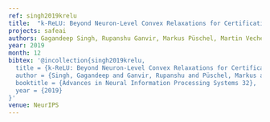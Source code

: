 ```yaml
---
ref: singh2019krelu
title:  "k-ReLU: Beyond Neuron-Level Convex Relaxations for Certification"
projects: safeai
authors: Gagandeep Singh, Rupanshu Ganvir, Markus Püschel, Martin Vechev
year: 2019
month: 12
bibtex: '@incollection{singh2019krelu,
  title = {k-ReLU: Beyond Neuron-Level Convex Relaxations for Certification},
  author = {Singh, Gagandeep and Ganvir, Rupanshu and Püschel, Markus and Vechev, Martin},
  booktitle = {Advances in Neural Information Processing Systems 32},
  year = {2019}
}'
venue: NeurIPS
---
```

